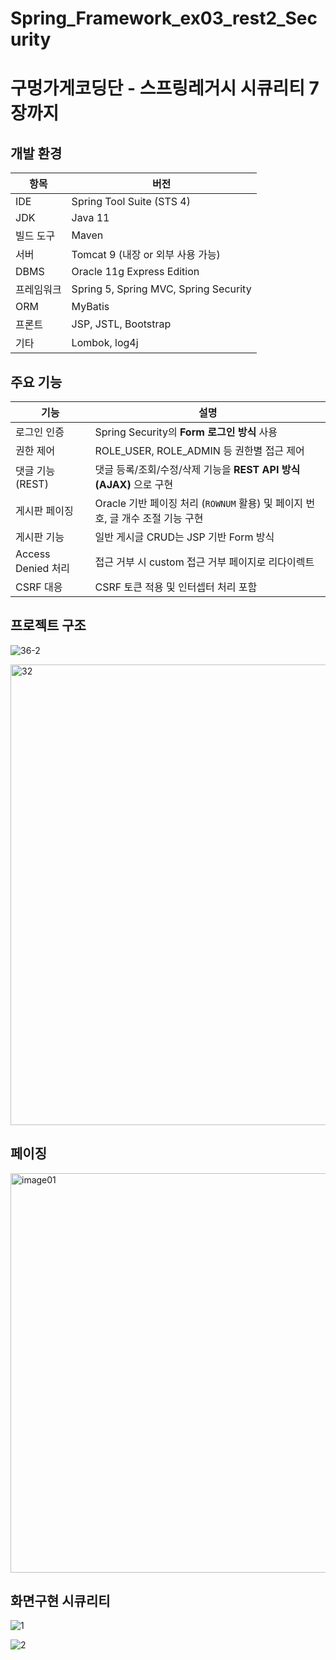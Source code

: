 #  Spring_Framework_ex03_rest2_Security # 

# 구멍가게코딩단 - 스프링레거시 시큐리티 7장까지 # 


## 개발 환경 ##

| 항목 | 버전 |
|------|------|
| IDE | Spring Tool Suite (STS 4) |
| JDK | Java 11 |
| 빌드 도구 | Maven |
| 서버 | Tomcat 9 (내장 or 외부 사용 가능) |
| DBMS | Oracle 11g Express Edition |
| 프레임워크 | Spring 5, Spring MVC, Spring Security |
| ORM | MyBatis |
| 프론트 | JSP, JSTL, Bootstrap |
| 기타 | Lombok, log4j |



## 주요 기능 ##
| 기능 | 설명 |
|------|------|
| 로그인 인증 | Spring Security의 **Form 로그인 방식** 사용 |
| 권한 제어 | ROLE_USER, ROLE_ADMIN 등 권한별 접근 제어 |
| 댓글 기능 (REST) | 댓글 등록/조회/수정/삭제 기능을 **REST API 방식(AJAX)** 으로 구현 |
| 게시판 페이징 | Oracle 기반 페이징 처리 (`ROWNUM` 활용) 및 페이지 번호, 글 개수 조절 기능 구현 |
| 게시판 기능 | 일반 게시글 CRUD는 JSP 기반 Form 방식 |
| Access Denied 처리 | 접근 거부 시 custom 접근 거부 페이지로 리다이렉트 |
| CSRF 대응 | CSRF 토큰 적용 및 인터셉터 처리 포함 |

## 프로젝트 구조 ##
![36-2](https://github.com/user-attachments/assets/1a9764ec-5131-4473-a745-d9e0d37e3062)

<img width="773" height="737" alt="32" src="https://github.com/user-attachments/assets/1a80ad46-7e70-42a2-9271-dd322c35af45" />

## 페이징  ##
<img width="773" height="639" alt="image01" src="https://github.com/user-attachments/assets/ff4b8191-cdf4-484a-8d8c-f5e03681e461" />




## 화면구현 시큐리티 ##
![1](https://github.com/user-attachments/assets/d3ebec01-ef1d-4d7d-a2aa-2651a8c31a02)

![2](https://github.com/user-attachments/assets/abfa924c-6cbf-4a10-bf88-0d786554273d)
